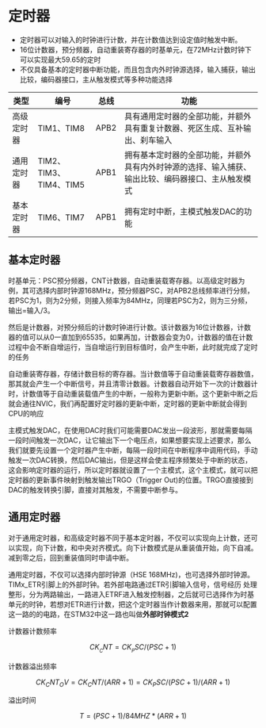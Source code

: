# 定时器

- 定时器可以对输入的时钟进行计数，并在计数值达到设定值时触发中断。
- 16位计数器，预分频器，自动重装寄存器的时基单元，在72MHz计数时钟下可以实现最大59.65的定时
- 不仅具备基本的定时器中断功能，而且包含内外时钟源选择，输入捕获，输出比较，编码器接口，主从触发模式等多种功能选择

| 类型       | 编号                   | 总线 | 功能                                                                                               |
| ---------- | ---------------------- | ---- | -------------------------------------------------------------------------------------------------- |
| 高级定时器 | TIM1、TIM8             | APB2 | 具有通用定时器的全部功能，并额外具有重复计数器、死区生成、互补输出、刹车输入                       |
| 通用定时器 | TIM2、TIM3、TIM4、TIM5 | APB1 | 拥有基本定时器的全部功能，并额外具有内外时钟源的选择、输入捕获、输出比较、编码器接口、主从触发模式 |
| 基本定时器 | TIM6、TIM7             | APB1 | 拥有定时中断，主模式触发DAC的功能                                                                  |

## 基本定时器

时基单元：PSC预分频器，CNT计数器，自动重装载寄存器。以高级定时器为例，其可选择内部时钟源168MHz，预分频器PSC，对APB2总线频率进行分频，若PSC为1，则为2分频，则接入频率为84MHz，同理若PSC为2，则为三分频，输出=输入/3。

然后是计数器，对预分频后的计数时钟进行计数。该计数器为16位计数器，计数器的值可以从0一直加到65535，如果再加，计数器会变为0，计数器的值在计数过程中会不断自增运行，当自增运行到目标值时，会产生中断，此时就完成了定时的任务

自动重装寄存器，存储计数目标的寄存器。当计数值等于自动重装载寄存器数值，那其就会产生一个中断信号，并且清零计数器。计数器自动开始下一次的计数器计时，计数值等于自动重装载值产生的中断，一般称为更新中断。这个更新中断之后就会通往NVIC，我们再配置好定时器的更新中断，定时器的更新中断就会得到CPU的响应

主模式触发DAC，在使用DAC时我们可能需要DAC发出一段波形，那就需要每隔一段时间触发一次DAC，让它输出下一个电压点，如果想要实现上述要求，那么我们就要先设置一个定时器产生中断，每隔一段时间在中断程序中调用代码，手动触发一次DAC转换，然后DAC输出，但是这样会使主程序频繁处于中断的状态，这会影响定时器的运行，所以定时器就设置了一个主模式，这个主模式，就可以把定时器的更新事件映射到触发输出TRGO（Trigger Out)的位置。TRGO直接接到DAC的触发转换引脚，直接对其触发，不需要中断参与。

## 通用定时器

对于通用定时器，和高级定时器不同于基本定时器，不仅可以实现向上计数，还可以实现，向下计数，和中央对齐模式。向下计数模式是从重装值开始，向下自减。减到零之后，回到重装值同时申请中断。

通用定时器，不仅可以选择内部时钟源（HSE 168MHz)，也可选择外部时钟源。
TIMx_ETR引脚上的外部时钟。若外部电路通过ETR引脚输入信号，信号经历
处理整形，分为两路输出，一路进入ETRF进入触发控制器，之后就可已选择作为时基单元的时钟，若想对ETR进行计数，把这个定时器当作计数器来用，那就可以配置这一路的的电路，在STM32中这一路也叫做**外部时钟模式2**

计数器计数频率

$$
CK__CNT = CK__PSC/(PSC + 1)
$$

计数器溢出频率

$$
CK_CNT_OV = CK_CNT/(ARR + 1) = CK_PSC/(PSC + 1)/(ARR + 1)
$$

溢出时间

$$
T = (PSC + 1)/84MHZ * (ARR + 1)
$$
